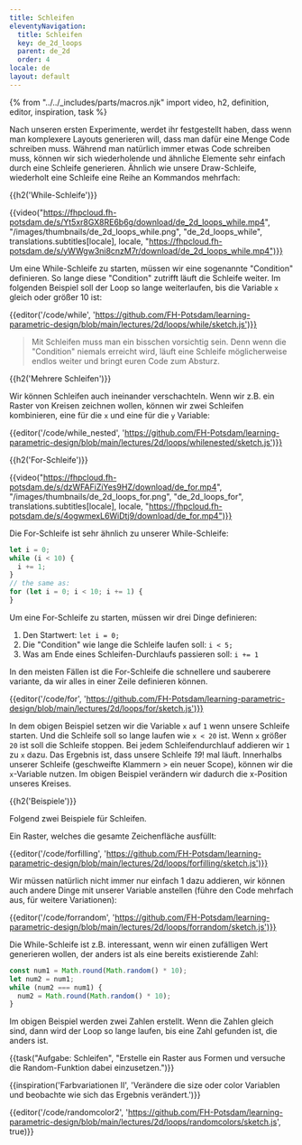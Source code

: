 ```yaml
---
title: Schleifen
eleventyNavigation:
  title: Schleifen
  key: de_2d_loops
  parent: de_2d
  order: 4
locale: de
layout: default
---
```


{% from "../../_includes/parts/macros.njk" import video, h2, definition, editor, inspiration, task %}

Nach unseren ersten Experimente, werdet ihr festgestellt haben, dass wenn man komplexere Layouts generieren will, dass man dafür eine Menge Code schreiben muss. Während man natürlich immer etwas Code schreiben muss, können wir sich wiederholende und ähnliche Elemente sehr einfach durch eine Schleife generieren. Ähnlich wie unsere Draw-Schleife, wiederholt eine Schleife eine Reihe an Kommandos mehrfach:

{{h2('While-Schleife')}}

{{video("https://fhpcloud.fh-potsdam.de/s/Yt5xr8GX8RE6b6g/download/de_2d_loops_while.mp4", "/images/thumbnails/de_2d_loops_while.png", "de_2d_loops_while", translations.subtitles[locale], locale, "https://fhpcloud.fh-potsdam.de/s/yWWgw3ni8cnzM7r/download/de_2d_loops_while.mp4")}}
<!--
dg:https://fhpcloud.fh-potsdam.de/s/yWWgw3ni8cnzM7r
de:https://fhpcloud.fh-potsdam.de/s/Yt5xr8GX8RE6b6g/download/de_while.mp4
en:https://fhpcloud.fh-potsdam.de/s/onmYDyYM43GAMRS
-->

Um eine While-Schleife zu starten, müssen wir eine sogenannte "Condition" definieren. So lange diese "Condition" zutrifft läuft die Schleife weiter. Im folgenden Beispiel soll der Loop so lange weiterlaufen, bis die Variable `x` gleich oder größer 10 ist:

{{editor('/code/while', 'https://github.com/FH-Potsdam/learning-parametric-design/blob/main/lectures/2d/loops/while/sketch.js')}}

> Mit Schleifen muss man ein bisschen vorsichtig sein. Denn wenn die "Condition" niemals erreicht wird, läuft eine Schleife möglicherweise endlos weiter und bringt euren Code zum Absturz.

{{h2('Mehrere Schleifen')}}

Wir können Schleifen auch ineinander verschachteln. Wenn wir z.B. ein Raster von Kreisen zeichnen wollen, können wir zwei Schleifen kombinieren, eine für die `x` und eine für die `y` Variable:

{{editor('/code/while_nested', 'https://github.com/FH-Potsdam/learning-parametric-design/blob/main/lectures/2d/loops/whilenested/sketch.js')}}

{{h2('For-Schleife')}}

{{video("https://fhpcloud.fh-potsdam.de/s/dzWFAFiZiYes9HZ/download/de_for.mp4", "/images/thumbnails/de_2d_loops_for.png", "de_2d_loops_for", translations.subtitles[locale], locale, "https://fhpcloud.fh-potsdam.de/s/4ogwmexL6WiDtj9/download/de_for.mp4")}}
<!--
dg:https://fhpcloud.fh-potsdam.de/s/4ogwmexL6WiDtj9
de:https://fhpcloud.fh-potsdam.de/s/2e55m4LqkzpYKPy/download/de_for.mp4
en:https://fhpcloud.fh-potsdam.de/s/dzWFAFiZiYes9HZ/download/de_for.mp4
-->

Die For-Schleife ist sehr ähnlich zu unserer While-Schleife:

```js
let i = 0;
while (i < 10) {
  i += 1;
}
// the same as:
for (let i = 0; i < 10; i += 1) {
}
```

Um eine For-Schleife zu starten, müssen wir drei Dinge definieren:

1. Den Startwert: `let i = 0;`
2. Die "Condition" wie lange die Schleife laufen soll: `i < 5;`
3. Was am Ende eines Schleifen-Durchlaufs passieren soll: `i += 1`

In den meisten Fällen ist die For-Schleife die schnellere und sauberere variante, da wir alles in einer Zeile definieren können.

{{editor('/code/for', 'https://github.com/FH-Potsdam/learning-parametric-design/blob/main/lectures/2d/loops/for/sketch.js')}}

In dem obigen Beispiel setzen wir die Variable `x` auf `1` wenn unsere Schleife starten. Und die Schleife soll so lange laufen wie `x < 20` ist. Wenn `x` größer `20` ist soll die Schleife stoppen. Bei jedem Schleifendurchlauf addieren wir `1` zu `x` dazu. Das Ergebnis ist, dass unsere Schleife *19*! mal läuft. Innerhalbs unserer Schleife (geschweifte Klammern > ein neuer Scope), können wir die `x`-Variable nutzen. Im obigen Beispiel verändern wir dadurch die x-Position unseres Kreises.

{{h2('Beispiele')}}

Folgend zwei Beispiele für Schleifen.

Ein Raster, welches die gesamte Zeichenfläche ausfüllt:

{{editor('/code/forfilling', 'https://github.com/FH-Potsdam/learning-parametric-design/blob/main/lectures/2d/loops/forfilling/sketch.js')}}

Wir müssen natürlich nicht immer nur einfach 1 dazu addieren, wir können auch andere Dinge mit unserer Variable anstellen (führe den Code mehrfach aus, für weitere Variationen):

{{editor('/code/forrandom', 'https://github.com/FH-Potsdam/learning-parametric-design/blob/main/lectures/2d/loops/forrandom/sketch.js')}}

Die While-Schleife ist z.B. interessant, wenn wir einen zufälligen Wert generieren wollen, der anders ist als eine bereits existierende Zahl:

```js
const num1 = Math.round(Math.random() * 10);
let num2 = num1;
while (num2 === num1) {
  num2 = Math.round(Math.random() * 10);
}
```
Im obigen Beispiel werden zwei Zahlen erstellt. Wenn die Zahlen gleich sind, dann wird der Loop so lange laufen, bis eine Zahl gefunden ist, die anders ist.

{{task("Aufgabe: Schleifen", "Erstelle ein Raster aus Formen und versuche die Random-Funktion dabei einzusetzen.")}}

{{inspiration('Farbvariationen II', 'Verändere die size oder color Variablen und beobachte wie sich das Ergebnis verändert.')}}

{{editor('/code/randomcolor2', 'https://github.com/FH-Potsdam/learning-parametric-design/blob/main/lectures/2d/loops/randomcolors/sketch.js', true)}}